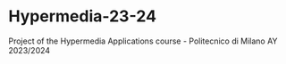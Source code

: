 # Hypermedia-23-24
Project of the Hypermedia Applications course - Politecnico di Milano AY 2023/2024
